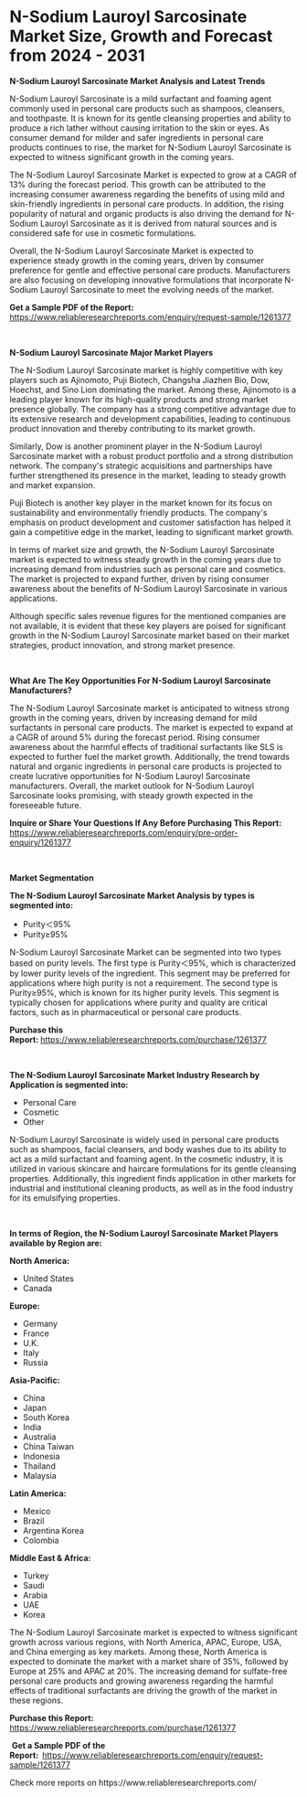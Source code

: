 <p><h1>N-Sodium Lauroyl Sarcosinate Market Size, Growth and Forecast from 2024 - 2031</h1></p><p><strong>N-Sodium Lauroyl Sarcosinate Market Analysis and Latest Trends</strong></p>
<p><p>N-Sodium Lauroyl Sarcosinate is a mild surfactant and foaming agent commonly used in personal care products such as shampoos, cleansers, and toothpaste. It is known for its gentle cleansing properties and ability to produce a rich lather without causing irritation to the skin or eyes. As consumer demand for milder and safer ingredients in personal care products continues to rise, the market for N-Sodium Lauroyl Sarcosinate is expected to witness significant growth in the coming years.</p><p>The N-Sodium Lauroyl Sarcosinate Market is expected to grow at a CAGR of 13% during the forecast period. This growth can be attributed to the increasing consumer awareness regarding the benefits of using mild and skin-friendly ingredients in personal care products. In addition, the rising popularity of natural and organic products is also driving the demand for N-Sodium Lauroyl Sarcosinate as it is derived from natural sources and is considered safe for use in cosmetic formulations.</p><p>Overall, the N-Sodium Lauroyl Sarcosinate Market is expected to experience steady growth in the coming years, driven by consumer preference for gentle and effective personal care products. Manufacturers are also focusing on developing innovative formulations that incorporate N-Sodium Lauroyl Sarcosinate to meet the evolving needs of the market.</p></p>
<p><strong>Get a Sample PDF of the Report:&nbsp;</strong> <a href="https://www.reliableresearchreports.com/enquiry/request-sample/1261377">https://www.reliableresearchreports.com/enquiry/request-sample/1261377</a></p>
<p>&nbsp;</p>
<p><strong>N-Sodium Lauroyl Sarcosinate Major Market Players</strong></p>
<p><p>The N-Sodium Lauroyl Sarcosinate market is highly competitive with key players such as Ajinomoto, Puji Biotech, Changsha Jiazhen Bio, Dow, Hoechst, and Sino Lion dominating the market. Among these, Ajinomoto is a leading player known for its high-quality products and strong market presence globally. The company has a strong competitive advantage due to its extensive research and development capabilities, leading to continuous product innovation and thereby contributing to its market growth.</p><p>Similarly, Dow is another prominent player in the N-Sodium Lauroyl Sarcosinate market with a robust product portfolio and a strong distribution network. The company's strategic acquisitions and partnerships have further strengthened its presence in the market, leading to steady growth and market expansion.</p><p>Puji Biotech is another key player in the market known for its focus on sustainability and environmentally friendly products. The company's emphasis on product development and customer satisfaction has helped it gain a competitive edge in the market, leading to significant market growth.</p><p>In terms of market size and growth, the N-Sodium Lauroyl Sarcosinate market is expected to witness steady growth in the coming years due to increasing demand from industries such as personal care and cosmetics. The market is projected to expand further, driven by rising consumer awareness about the benefits of N-Sodium Lauroyl Sarcosinate in various applications.</p><p>Although specific sales revenue figures for the mentioned companies are not available, it is evident that these key players are poised for significant growth in the N-Sodium Lauroyl Sarcosinate market based on their market strategies, product innovation, and strong market presence.</p></p>
<p>&nbsp;</p>
<p><strong>What Are The Key Opportunities For N-Sodium Lauroyl Sarcosinate Manufacturers?</strong></p>
<p><p>The N-Sodium Lauroyl Sarcosinate market is anticipated to witness strong growth in the coming years, driven by increasing demand for mild surfactants in personal care products. The market is expected to expand at a CAGR of around 5% during the forecast period. Rising consumer awareness about the harmful effects of traditional surfactants like SLS is expected to further fuel the market growth. Additionally, the trend towards natural and organic ingredients in personal care products is projected to create lucrative opportunities for N-Sodium Lauroyl Sarcosinate manufacturers. Overall, the market outlook for N-Sodium Lauroyl Sarcosinate looks promising, with steady growth expected in the foreseeable future.</p></p>
<p><strong>Inquire or Share Your Questions If Any Before Purchasing This Report:</strong> <a href="https://www.reliableresearchreports.com/enquiry/pre-order-enquiry/1261377">https://www.reliableresearchreports.com/enquiry/pre-order-enquiry/1261377</a></p>
<p>&nbsp;</p>
<p><strong>Market Segmentation</strong></p>
<p><strong>The N-Sodium Lauroyl Sarcosinate Market Analysis by types is segmented into:</strong></p>
<p><ul><li>Purity＜95%</li><li>Purity≥95%</li></ul></p>
<p><p>N-Sodium Lauroyl Sarcosinate Market can be segmented into two types based on purity levels. The first type is Purity＜95%, which is characterized by lower purity levels of the ingredient. This segment may be preferred for applications where high purity is not a requirement. The second type is Purity≥95%, which is known for its higher purity levels. This segment is typically chosen for applications where purity and quality are critical factors, such as in pharmaceutical or personal care products.</p></p>
<p><strong>Purchase this Report:&nbsp;</strong><a href="https://www.reliableresearchreports.com/purchase/1261377">https://www.reliableresearchreports.com/purchase/1261377</a></p>
<p>&nbsp;</p>
<p><strong>The N-Sodium Lauroyl Sarcosinate Market Industry Research by Application is segmented into:</strong></p>
<p><ul><li>Personal Care</li><li>Cosmetic</li><li>Other</li></ul></p>
<p><p>N-Sodium Lauroyl Sarcosinate is widely used in personal care products such as shampoos, facial cleansers, and body washes due to its ability to act as a mild surfactant and foaming agent. In the cosmetic industry, it is utilized in various skincare and haircare formulations for its gentle cleansing properties. Additionally, this ingredient finds application in other markets for industrial and institutional cleaning products, as well as in the food industry for its emulsifying properties.</p></p>
<p>&nbsp;</p>
<p><strong>In terms of Region, the N-Sodium Lauroyl Sarcosinate Market Players available by Region are:</strong></p>
<p>
    <p> <strong> North America: </strong>
        <ul>
            <li>United States</li>
            <li>Canada</li>
        </ul>
        </p> 
    <p> <strong> Europe: </strong>
        <ul>
            <li>Germany</li>
            <li>France</li>
            <li>U.K.</li>
            <li>Italy</li>
            <li>Russia</li>
        </ul>
        </p> 
    <p> <strong> Asia-Pacific: </strong>
        <ul>
            <li>China</li>
            <li>Japan</li>
            <li>South Korea</li>
            <li>India</li>
            <li>Australia</li>
            <li>China Taiwan</li>
            <li>Indonesia</li>
            <li>Thailand</li>
            <li>Malaysia</li>
        </ul>
        </p> 
    <p> <strong> Latin America: </strong>
        <ul>
            <li>Mexico</li>
            <li>Brazil</li>
            <li>Argentina Korea</li>
            <li>Colombia</li>
        </ul>
        </p> 
    <p> <strong> Middle East & Africa: </strong>
        <ul>
            <li>Turkey</li>
            <li>Saudi</li>
            <li>Arabia</li>
            <li>UAE</li>
            <li>Korea</li>
        </ul>
    </p>
    </p>
<p><p>The N-Sodium Lauroyl Sarcosinate market is expected to witness significant growth across various regions, with North America, APAC, Europe, USA, and China emerging as key markets. Among these, North America is expected to dominate the market with a market share of 35%, followed by Europe at 25% and APAC at 20%. The increasing demand for sulfate-free personal care products and growing awareness regarding the harmful effects of traditional surfactants are driving the growth of the market in these regions.</p></p>
<p><strong>Purchase this Report: </strong><a href="https://www.reliableresearchreports.com/purchase/1261377">https://www.reliableresearchreports.com/purchase/1261377</a></p>
<p>&nbsp;<strong>Get a Sample PDF of the Report:&nbsp;&nbsp;</strong><a href="https://www.reliableresearchreports.com/enquiry/request-sample/1261377">https://www.reliableresearchreports.com/enquiry/request-sample/1261377</a></p>
<p><strong></strong></p>
<p>Check more reports on https://www.reliableresearchreports.com/</p>